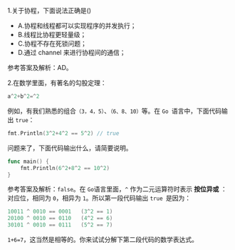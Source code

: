 1.关于协程，下面说法正确是()

- A.协程和线程都可以实现程序的并发执行；
- B.线程比协程更轻量级；
- C.协程不存在死锁问题；
- D.通过 channel 来进行协程间的通信；

参考答案及解析：AD。

2.在数学里面，有著名的勾股定理：

```go
a^2+b^2=^2
```

例如，有我们熟悉的组合`（3，4，5）`、`（6、8、10）`等。在 `Go `语言中，下面代码输出 `true`：

```go
fmt.Println(3^2+4^2 == 5^2) // true
```

问题来了，下面代码输出什么，请简要说明。

```go
func main() {
    fmt.Println(6^2+8^2 == 10^2)
}
```

参考答案及解析：`false`。在 `Go`语言里面，`^` 作为二元运算符时表示 **按位异或** ：对应位，相同为 `0`，相异为 `1`。所以第一段代码输出 `true `是因为：

```go
10011 ^ 0010 == 0001   (3^2 == 1)
20100 ^ 0010 == 0110   (4^2 == 6)
30101 ^ 0010 == 0111   (5^2 == 7)
```

`1+6=7`，这当然是相等的。你来试试分解下第二段代码的数学表达式。